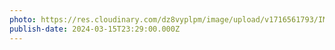 ```yaml
---
photo: https://res.cloudinary.com/dz8vyplpm/image/upload/v1716561793/IMG_9241_opj05f.jpg
publish-date: 2024-03-15T23:29:00.000Z
---
```

